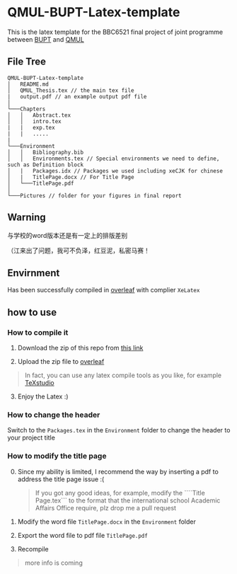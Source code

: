 # QMUL-BUPT-Latex-template
This is the latex template for the BBC6521 final project of joint programme between [BUPT](https://www.bupt.edu.cn/) and [QMUL](https://www.qmul.ac.uk/)


## File Tree



```
QMUL-BUPT-Latex-template
│   README.md
│   QMUL_Thesis.tex // the main tex file   
|   output.pdf // an example output pdf file
│
└───Chapters
│   │   Abstract.tex
│   │   intro.tex
|   |   exp.tex
|   |   .....
|
└───Environment
│   │   Bibliography.bib 
│   │   Environments.tex // Special environments we need to define, such as Definition block
│   |   Packages.idx // Packages we used including xeCJK for chinese
│   |   TitlePage.docx // For Title Page
│   └───TitlePage.pdf
│
└───Pictures // folder for your figures in final report
```

## Warning

与学校的word版本还是有一定上的排版差别

（江来出了问题，我可不负泽，红豆泥，私密马赛！

## Envirnment

Has been successfully compiled in [overleaf](https://www.overleaf.com/) with complier ```XeLatex```


## how to use
 

 ### How to compile it
1. Download the zip of this repo from [this link](https://github.com/RicardoL1u/QMUL-BUPT-Latex-template/archive/refs/heads/main.zip)

2. Upload the zip file to [overleaf](https://www.overleaf.com/) 

> In fact, you can use any latex compile tools as you like, for example [TeXstudio](https://www.texstudio.org/)

3. Enjoy the Latex :)


 ### How to change the header 
Switch to the ```Packages.tex``` in the ```Environment```  folder to change the header to your project title

### How to modify the title page

0. Since my ability is limited, I recommend the way by inserting a pdf to address the title page issue :(

    > If you got any good ideas, for example, modify the ````Title Page.tex``` to the format that the international school Academic Affairs Office require, plz drop me a pull request

1. Modify the word file ```TitlePage.docx``` in the ```Environment```  folder 

2. Export the word file to pdf file ```TitlePage.pdf```

3. Recompile

> more info is coming

